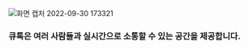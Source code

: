 ![화면 캡처 2022-09-30 173321](https://user-images.githubusercontent.com/73919235/193351203-bb5cbc68-12ff-4ad0-a134-0edb1cc6b558.jpg)

### 큐톡은 여러 사람들과 실시간으로 소통할 수 있는 공간을 제공합니다.
